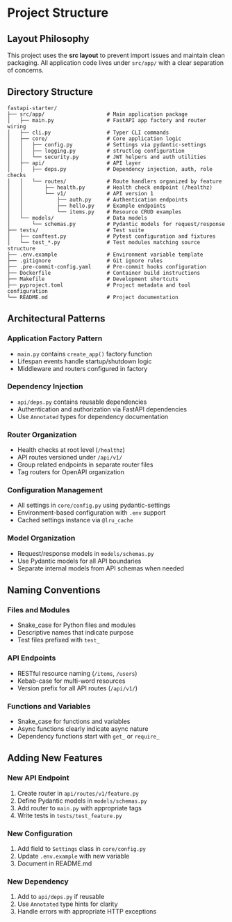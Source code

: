 # Project Structure

## Layout Philosophy
This project uses the **src layout** to prevent import issues and maintain clean packaging. All application code lives under `src/app/` with a clear separation of concerns.

## Directory Structure

```
fastapi-starter/
├── src/app/                    # Main application package
│   ├── main.py                 # FastAPI app factory and router wiring
│   ├── cli.py                  # Typer CLI commands
│   ├── core/                   # Core application logic
│   │   ├── config.py           # Settings via pydantic-settings
│   │   ├── logging.py          # structlog configuration
│   │   └── security.py         # JWT helpers and auth utilities
│   ├── api/                    # API layer
│   │   ├── deps.py             # Dependency injection, auth, role checks
│   │   └── routes/             # Route handlers organized by feature
│   │       ├── health.py       # Health check endpoint (/healthz)
│   │       └── v1/             # API version 1
│   │           ├── auth.py     # Authentication endpoints
│   │           ├── hello.py    # Example endpoints
│   │           └── items.py    # Resource CRUD examples
│   └── models/                 # Data models
│       └── schemas.py          # Pydantic models for request/response
├── tests/                      # Test suite
│   ├── conftest.py             # Pytest configuration and fixtures
│   └── test_*.py               # Test modules matching source structure
├── .env.example                # Environment variable template
├── .gitignore                  # Git ignore rules
├── .pre-commit-config.yaml     # Pre-commit hooks configuration
├── Dockerfile                  # Container build instructions
├── Makefile                    # Development shortcuts
├── pyproject.toml              # Project metadata and tool configuration
└── README.md                   # Project documentation
```

## Architectural Patterns

### Application Factory Pattern
- `main.py` contains `create_app()` factory function
- Lifespan events handle startup/shutdown logic
- Middleware and routers configured in factory

### Dependency Injection
- `api/deps.py` contains reusable dependencies
- Authentication and authorization via FastAPI dependencies
- Use `Annotated` types for dependency documentation

### Router Organization
- Health checks at root level (`/healthz`)
- API routes versioned under `/api/v1/`
- Group related endpoints in separate router files
- Tag routers for OpenAPI organization

### Configuration Management
- All settings in `core/config.py` using pydantic-settings
- Environment-based configuration with `.env` support
- Cached settings instance via `@lru_cache`

### Model Organization
- Request/response models in `models/schemas.py`
- Use Pydantic models for all API boundaries
- Separate internal models from API schemas when needed

## Naming Conventions

### Files and Modules
- Snake_case for Python files and modules
- Descriptive names that indicate purpose
- Test files prefixed with `test_`

### API Endpoints
- RESTful resource naming (`/items`, `/users`)
- Kebab-case for multi-word resources
- Version prefix for all API routes (`/api/v1/`)

### Functions and Variables
- Snake_case for functions and variables
- Async functions clearly indicate async nature
- Dependency functions start with `get_` or `require_`

## Adding New Features

### New API Endpoint
1. Create router in `api/routes/v1/feature.py`
2. Define Pydantic models in `models/schemas.py`
3. Add router to `main.py` with appropriate tags
4. Write tests in `tests/test_feature.py`

### New Configuration
1. Add field to `Settings` class in `core/config.py`
2. Update `.env.example` with new variable
3. Document in README.md

### New Dependency
1. Add to `api/deps.py` if reusable
2. Use `Annotated` type hints for clarity
3. Handle errors with appropriate HTTP exceptions